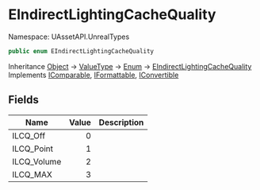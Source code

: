 # EIndirectLightingCacheQuality

Namespace: UAssetAPI.UnrealTypes

```csharp
public enum EIndirectLightingCacheQuality
```

Inheritance [Object](https://docs.microsoft.com/en-us/dotnet/api/system.object) → [ValueType](https://docs.microsoft.com/en-us/dotnet/api/system.valuetype) → [Enum](https://docs.microsoft.com/en-us/dotnet/api/system.enum) → [EIndirectLightingCacheQuality](./uassetapi.unrealtypes.eindirectlightingcachequality.md)<br>
Implements [IComparable](https://docs.microsoft.com/en-us/dotnet/api/system.icomparable), [IFormattable](https://docs.microsoft.com/en-us/dotnet/api/system.iformattable), [IConvertible](https://docs.microsoft.com/en-us/dotnet/api/system.iconvertible)

## Fields

| Name | Value | Description |
| --- | --: | --- |
| ILCQ_Off | 0 |  |
| ILCQ_Point | 1 |  |
| ILCQ_Volume | 2 |  |
| ILCQ_MAX | 3 |  |

